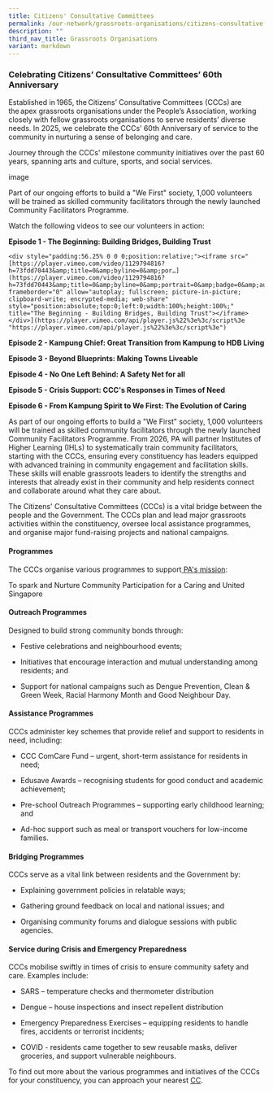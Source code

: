 ```yaml
---
title: Citizens' Consultative Committees
permalink: /our-network/grassroots-organisations/citizens-consultative-committees/
description: ""
third_nav_title: Grassroots Organisations
variant: markdown
---
```

<h3>Celebrating Citizens’ Consultative Committees’ 60th Anniversary&nbsp;</h3>
<p>Established in 1965, the Citizens’ Consultative Committees (CCCs) are
the apex grassroots organisations under the People’s Association, working
closely with fellow grassroots organisations to serve residents’ diverse
needs. In 2025, we celebrate the CCCs’ 60th Anniversary of service to the
community in nurturing a sense of belonging and care.&nbsp;</p>
<p>Journey through the CCCs' milestone community initiatives over the past
60 years, spanning arts and culture, sports, and social services.</p>
<p>image</p>
<p>Part of our ongoing efforts to build a "We First" society, 1,000 volunteers
will be trained as skilled community facilitators through the newly launched
Community Facilitators Programme.&nbsp;</p>
<p>Watch the following videos to see our volunteers in action:</p>
<p><strong>Episode 1 - The Beginning: Building Bridges, Building Trust</strong>
</p><pre><code>&lt;div style="padding:56.25% 0 0 0;position:relative;"&gt;&lt;iframe src="[https://player.vimeo.com/video/1129794816?h=73fdd70443&amp;amp;title=0&amp;amp;byline=0&amp;amp;por…](https://player.vimeo.com/video/1129794816?h=73fdd70443&amp;amp;title=0&amp;amp;byline=0&amp;amp;portrait=0&amp;amp;badge=0&amp;amp;autopause=0&amp;amp;player_id=0&amp;amp;app_id=58479%22" frameborder="0" allow="autoplay; fullscreen; picture-in-picture; clipboard-write; encrypted-media; web-share" style="position:absolute;top:0;left:0;width:100%;height:100%;" title="The Beginning - Building Bridges, Building Trust"&gt;&lt;/iframe&gt;&lt;/div&gt;](https://player.vimeo.com/api/player.js%22%3e%3c/script%3e "https://player.vimeo.com/api/player.js%22%3e%3c/script%3e")</code></pre>
<p><strong>Episode 2 - Kampung Chief: Great Transition from Kampung to HDB Living</strong>
</p>
<p><strong>Episode 3 - Beyond Blueprints: Making Towns Liveable</strong>
</p>
<p><strong>Episode 4 - No One Left Behind: A Safety Net for all</strong>
</p>
<p><strong>Episode 5 - Crisis Support: CCC's Responses in Times of Need</strong>
</p>
<p><strong>Episode 6 - From Kampung Spirit to We First: The Evolution of Caring</strong>
</p>
<p>As part of our ongoing efforts to build a "We First" society, 1,000 volunteers
will be trained as skilled community facilitators through the newly launched
Community Facilitators Programme. From 2026, PA will partner Institutes
of Higher Learning (IHLs) to systematically train community facilitators,
starting with the CCCs, ensuring every constituency has leaders equipped
with advanced training in community engagement and facilitation skills.
These skills will enable grassroots leaders to identify the strengths and
interests that already exist in their community and help residents connect
and collaborate around what they care about.</p>
<p>The Citizens' Consultative Committees (CCCs) is a vital bridge between
the people and the Government. The CCCs plan and lead major grassroots
activities within the constituency, oversee local assistance programmes,
and organise major fund-raising projects and national campaigns.</p>
<h4>Programmes</h4>
<p>The CCCs organise various programmes to support<a href="https://www.pa.gov.sg/about-us/about-pa/" rel="noopener noreferrer nofollow" target="_blank"> PA's mission</a>:</p>
<p>To spark and Nurture Community Participation for a Caring and United Singapore</p>
<h4>Outreach Programmes</h4>
<p>Designed to build strong community bonds through:</p>
<ul data-tight="true" class="tight">
<li>
<p>Festive celebrations&nbsp;and neighbourhood events;</p>
</li>
<li>
<p>Initiatives that encourage interaction&nbsp;and mutual understanding among
residents; and</p>
</li>
<li>
<p>Support for national campaigns&nbsp;such as&nbsp;Dengue Prevention,&nbsp;Clean
&amp; Green Week,&nbsp;Racial Harmony Month&nbsp;and&nbsp;Good Neighbour
Day.</p>
</li>
</ul>
<h4>Assistance Programmes</h4>
<p>CCCs administer key schemes that provide relief and support to residents
in need, including:</p>
<ul data-tight="true" class="tight">
<li>
<p>CCC ComCare Fund&nbsp;– urgent, short-term assistance for residents in
need;</p>
</li>
<li>
<p>Edusave Awards&nbsp;– recognising students for good conduct and academic
achievement;</p>
</li>
<li>
<p>Pre-school Outreach Programmes&nbsp;– supporting early childhood learning;
and</p>
</li>
<li>
<p>Ad-hoc support&nbsp;such as meal or transport vouchers for low-income
families.</p>
</li>
</ul>
<h4>Bridging Programmes</h4>
<p>CCCs serve as a vital link between residents and the Government by:</p>
<ul data-tight="true" class="tight">
<li>
<p>Explaining government policies&nbsp;in relatable ways;</p>
</li>
<li>
<p>Gathering ground feedback&nbsp;on local and national issues; and</p>
</li>
<li>
<p>Organising community forums and dialogue sessions&nbsp;with public agencies.</p>
</li>
</ul>
<h4>Service during Crisis and Emergency Preparedness</h4>
<p>CCCs mobilise swiftly in times of crisis to ensure community safety and
care. Examples include:</p>
<ul data-tight="true" class="tight">
<li>
<p>SARS&nbsp;– temperature checks and thermometer distribution</p>
</li>
<li>
<p>Dengue&nbsp;– house inspections and insect repellent distribution</p>
</li>
<li>
<p>Emergency Preparedness Exercises&nbsp;– equipping residents to handle
fires, accidents or terrorist incidents;</p>
</li>
<li>
<p>COVID - residents came together to sew reusable masks, deliver groceries,
and support vulnerable neighbours.</p>
</li>
</ul>
<p>To find out more about the various programmes and initiatives of the CCCs
for your constituency, you can approach your nearest <a href="https://www.onepa.gov.sg/cc" rel="noopener noreferrer nofollow" target="_blank">CC</a>.</p>
